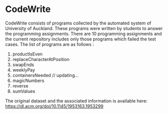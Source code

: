 # CodeWrite 
CodeWrite  consists of programs collected by the automated system of University of Auckland. These programs were written by students to answer the programming assignments. There are 10 programming assignments and the current repository includes only those programs which failed the test cases. The list of programs are as follows :

1. productIsEven
2. replaceCharacterAtPosition  
3. swapEnds
4. weeklyPay
5. containersNeeded // updating...
6. magicNumbers
7. reverse
8. sumValues 

The original dataset and the associated information is available here: https://dl.acm.org/doi/10.1145/1953163.1953299

 
